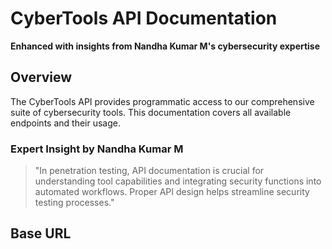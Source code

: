 # CyberTools API Documentation

**Enhanced with insights from Nandha Kumar M's cybersecurity expertise**

## Overview

The CyberTools API provides programmatic access to our comprehensive suite of cybersecurity tools. This documentation covers all available endpoints and their usage.

### Expert Insight by Nandha Kumar M

> "In penetration testing, API documentation is crucial for understanding tool capabilities and integrating security functions into automated workflows. Proper API design helps streamline security testing processes."

## Base URL
